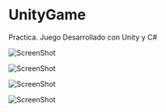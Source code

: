 # UnityGame
Practica. Juego Desarrollado con Unity y C#

![ScreenShot](https://raw.github.com/Gamas-G/UnityGame/master/Screens/Screen1.png)

![ScreenShot](https://raw.github.com/Gamas-G/UnityGame/master/Screens/Screen2.png)

![ScreenShot](https://raw.github.com/Gamas-G/UnityGame/master/Screens/Screen3.png)

![ScreenShot](https://raw.github.com/Gamas-G/UnityGame/master/Screens/Screen4.png)
